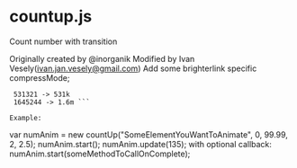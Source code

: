 # countup.js
Count number with transition

Originally created by @inorganik
Modified by Ivan Vesely(ivan.jan.vesely@gmail.com)
Add some brighterlink specific compressMode;
``` 32342 -> 32.3k
 531321 -> 531k
 1645244 -> 1.6m ```

Example:
``` 
var numAnim = new countUp("SomeElementYouWantToAnimate", 0, 99.99, 2, 2.5); 
numAnim.start();
numAnim.update(135);
with optional callback:
numAnim.start(someMethodToCallOnComplete);
```
